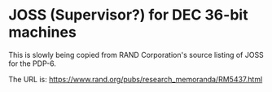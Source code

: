 # JOSS (Supervisor?) for DEC 36-bit machines

This is slowly being copied from RAND Corporation's source listing of JOSS for the PDP-6.

The URL is: https://www.rand.org/pubs/research_memoranda/RM5437.html
